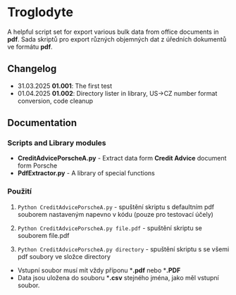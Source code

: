 # Troglodyte

A helpful script set for export various bulk data from office documents in **pdf**.
Sada skriptů pro export různých objemných dat z úředních dokumentů ve formátu **pdf**.

## Changelog

- 31.03.2025 **01.001**: The first test
- 01.04.2025 **01.002**: Directory lister in library, US->CZ number format conversion, code cleanup

## Documentation

### Scripts and Library modules

- **CreditAdvicePorscheA.py** - Extract data form **Credit Advice** document form Porsche
- **PdfExtractor.py** - A library of special functions

### Použití

1) `Python CreditAdvicePorscheA.py` - spuštění skriptu s defaultním pdf souborem nastaveným napevno v kódu (pouze pro testovací účely)

2) `Python CreditAdvicePorscheA.py file.pdf` - spuštění skriptu se souborem file.pdf

3) `Python CreditAdvicePorscheA.py directory` - spuštění skriptu s se všemi pdf soubory ve složce directory

- Vstupní soubor musí mít vždy příponu ***.pdf** nebo ***.PDF**
- Data jsou uložena do souboru ***.csv** stejného jména, jako měl vstupní soubor.
